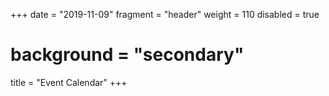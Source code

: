 +++
date = "2019-11-09"
fragment = "header"
weight = 110
disabled = true

# background = "secondary"
title = "Event Calendar"
+++

